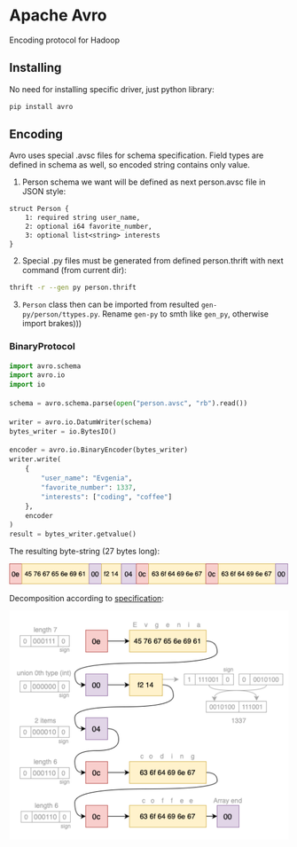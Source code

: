 # Apache Avro
Encoding protocol for Hadoop

## Installing
No need for installing specific driver, just python library:
```bash
pip install avro
```

## Encoding
Avro uses special .avsc files for schema specification. Field types are defined in schema as well,
so encoded string contains only value.

1. Person schema we want will be defined as next person.avsc file in JSON style:
```
struct Person {
    1: required string user_name,
    2: optional i64 favorite_number,
    3: optional list<string> interests
}
```
2. Special .py files must be generated from defined person.thrift with next command (from current dir):
```bash
thrift -r --gen py person.thrift 
```

3. `Person` class then can be imported from resulted `gen-py/person/ttypes.py`. Rename `gen-py` to smth like `gen_py`, otherwise import brakes)))

### BinaryProtocol

```python
import avro.schema
import avro.io
import io

schema = avro.schema.parse(open("person.avsc", "rb").read())

writer = avro.io.DatumWriter(schema)
bytes_writer = io.BytesIO()

encoder = avro.io.BinaryEncoder(bytes_writer)
writer.write(
    {
        "user_name": "Evgenia",
        "favorite_number": 1337,
        "interests": ["coding", "coffee"]
    },
    encoder
)
result = bytes_writer.getvalue()
```
The resulting byte-string (27 bytes long):

![](https://raw.githubusercontent.com/Genvekt/data-encoding-techniques/main/images/avro_string.png)


Decomposition according to [specification](https://avro.apache.org/docs/1.10.2/spec.html#binary_encoding):

![](https://raw.githubusercontent.com/Genvekt/data-encoding-techniques/main/images/avro.png)
